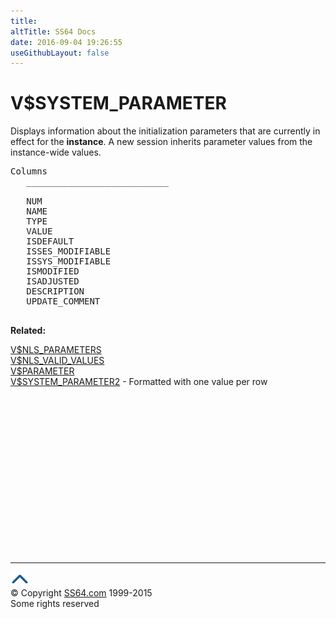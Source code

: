 ```yaml
---
title:
altTitle: SS64 Docs
date: 2016-09-04 19:26:55
useGithubLayout: false
---
```

<!-- #BeginLibraryItem "/Library/head_orav.lbi" --><!-- #EndLibraryItem --><h1>V$SYSTEM_PARAMETER </h1>  
 <p> Displays information about the initialization parameters that are currently in effect for the <b>instance</b>. A new session inherits parameter values from the instance-wide values.</p> 
 
<pre>Columns
   ___________________________
 
   NUM
   NAME
   TYPE
   VALUE
   ISDEFAULT
   ISSES_MODIFIABLE
   ISSYS_MODIFIABLE
   ISMODIFIED
   ISADJUSTED
   DESCRIPTION
   UPDATE_COMMENT

</pre>
<p><b>Related:</b></p>
<p><a href="V$NLS_PARAMETERS.html">V$NLS_PARAMETERS</a> <br>
<a href="V$NLS_VALID_VALUES.html">V$NLS_VALID_VALUES</a> <br>
<a href="V$PARAMETER.html">V$PARAMETER</a> <br>
<a href="V$SYSTEM_PARAMETER2.html">V$SYSTEM_PARAMETER2</a> - Formatted with one value per row</p><!-- #BeginLibraryItem "/Library/foot_orad.lbi" --><p>
<!-- oracle-footer -->
<ins class="adsbygoogle" style="display:inline-block;width:300px;height:250px" data-ad-client="ca-pub-6140977852749469" data-ad-slot="4275490898"></ins>
<script>
(adsbygoogle = window.adsbygoogle || []).push({});
</script></p>
<hr>
<div id="bl" class="footer"><a href="V$SYSTEM_PARAMETER.html#"><img src="../images/top.png" width="30" height="22" alt="Back to the Top"></a></div>
<div id="br" class="footer, tagline">© Copyright <a href="http://ss64.com/">SS64.com</a> 1999-2015<br>
Some rights reserved</div>
<!-- #EndLibraryItem -->

